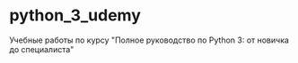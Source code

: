 # python_3_udemy
Учебные работы по курсу "Полное руководство по Python 3: от новичка до специалиста"
